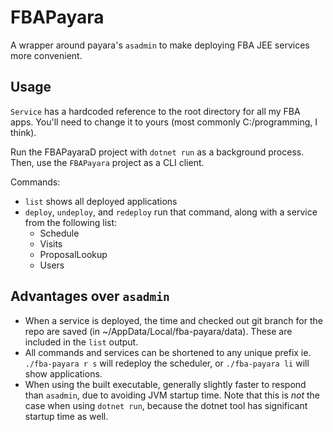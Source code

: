 # FBAPayara

A wrapper around payara's `asadmin` to make deploying FBA JEE services more convenient.

## Usage

`Service` has a hardcoded reference to the root directory for all my FBA apps. You'll need to change it to yours (most commonly C:/programming, I think).

Run the FBAPayaraD project with `dotnet run` as a background process. Then, use the `FBAPayara` project as a CLI client.

Commands:

 - `list` shows all deployed applications
 - `deploy`, `undeploy`, and `redeploy` run that command, along with a service from the following list:
     - Schedule
     - Visits
     - ProposalLookup
     - Users

## Advantages over `asadmin`

 - When a service is deployed, the time and checked out git branch for the repo are saved (in ~/AppData/Local/fba-payara/data). These are included in the `list` output.
 - All commands and services can be shortened to any unique prefix ie. `./fba-payara r s` will redeploy the scheduler, or `./fba-payara li` will show applications.
 - When using the built executable, generally slightly faster to respond than `asadmin`, due to avoiding JVM startup time. Note that this is _not_ the case when using `dotnet run`, because the dotnet tool has significant startup time as well.
